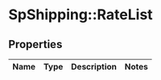 # SpShipping::RateList

## Properties
Name | Type | Description | Notes
------------ | ------------- | ------------- | -------------


